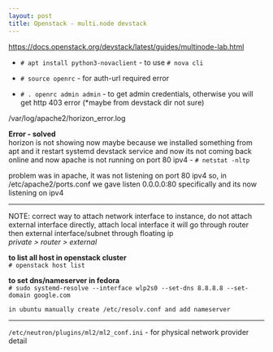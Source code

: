 ```yaml
---
layout: post
title: Openstack - multi.node devstack
---
```


https://docs.openstack.org/devstack/latest/guides/multinode-lab.html

- `# apt install python3-novaclient` - to use `# nova cli`

- `# source openrc` - for auth-url required error

- `# . openrc admin admin` - to get admin credentials, otherwise you will get http 403 error (*maybe from devstack dir not sure)

/var/log/apache2/horizon_error.log

**Error - solved** <br>
horizon is not showing now maybe because we installed something from apt and it restart systemd devstack service and now its not coming back online
and now apache is not running on port 80 ipv4 - `# netstat -nltp`

problem was in apache, it was not listening on port 80 ipv4 so, in /etc/apache2/ports.conf we gave listen 0.0.0.0:80 specifically and its now listening on ipv4

---

NOTE: correct way to attach network interface to instance, do not attach external interface directly, attach local interface it will go through router then external interface/subnet through floating ip <br>
*private > router > external*

**to list all host in openstack cluster** <br>
`# openstack host list`

**to set dns/nameserver in fedora** <br>
`# sudo systemd-resolve --interface wlp2s0 --set-dns 8.8.8.8 --set-domain google.com`

`in ubuntu manually create /etc/resolv.conf and add nameserver`

---

`/etc/neutron/plugins/ml2/ml2_conf.ini` - for physical network provider detail